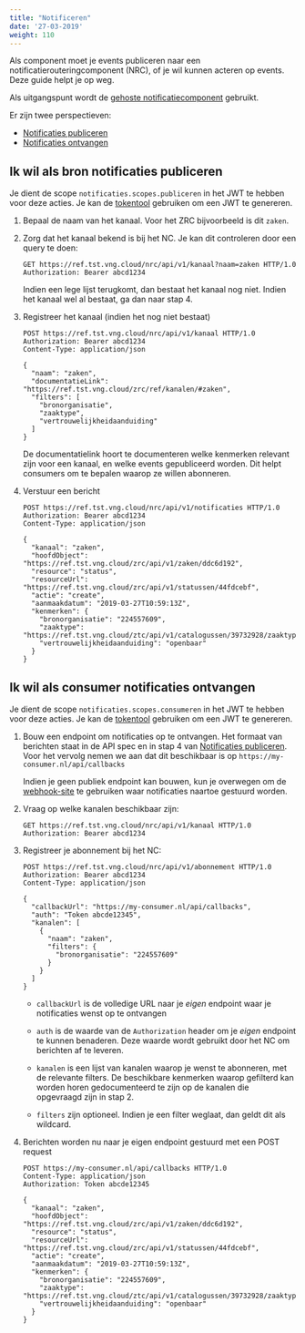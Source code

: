 ```yaml
---
title: "Notificeren"
date: '27-03-2019'
weight: 110
---
```


Als component moet je events publiceren naar een notificatierouteringcomponent
(NRC), of je wil kunnen acteren op events. Deze guide helpt je op weg.

Als uitgangspunt wordt de [gehoste notificatiecomponent](https://ref.tst.vng.cloud/nrc/)
gebruikt.

Er zijn twee perspectieven:

* [Notificaties publiceren](#ik-wil-als-bron-notificaties-publiceren)
* [Notificaties ontvangen](#ik-wil-als-consumer-notificaties-ontvangen)

## Ik wil als bron notificaties publiceren

Je dient de scope `notificaties.scopes.publiceren` in het JWT te hebben
voor deze acties. Je kan de [tokentool][token-generator] gebruiken om een
JWT te genereren.

1. Bepaal de naam van het kanaal. Voor het ZRC bijvoorbeeld is dit `zaken`.

2. Zorg dat het kanaal bekend is bij het NC. Je kan dit controleren door een
   query te doen:

   ```http
   GET https://ref.tst.vng.cloud/nrc/api/v1/kanaal?naam=zaken HTTP/1.0
   Authorization: Bearer abcd1234
   ```

   Indien een lege lijst terugkomt, dan bestaat het kanaal nog niet. Indien het
   kanaal wel al bestaat, ga dan naar stap 4.

3. Registreer het kanaal (indien het nog niet bestaat)

    ```http
    POST https://ref.tst.vng.cloud/nrc/api/v1/kanaal HTTP/1.0
    Authorization: Bearer abcd1234
    Content-Type: application/json

    {
      "naam": "zaken",
      "documentatieLink": "https://ref.tst.vng.cloud/zrc/ref/kanalen/#zaken",
      "filters": [
        "bronorganisatie",
        "zaaktype",
        "vertrouwelijkheidaanduiding"
      ]
    }
    ```

    De documentatielink hoort te documenteren welke kenmerken relevant zijn
    voor een kanaal, en welke events gepubliceerd worden. Dit helpt consumers
    om te bepalen waarop ze willen abonneren.

4. Verstuur een bericht

    ```http
    POST https://ref.tst.vng.cloud/nrc/api/v1/notificaties HTTP/1.0
    Authorization: Bearer abcd1234
    Content-Type: application/json

    {
      "kanaal": "zaken",
      "hoofdObject": "https://ref.tst.vng.cloud/zrc/api/v1/zaken/ddc6d192",
      "resource": "status",
      "resourceUrl": "https://ref.tst.vng.cloud/zrc/api/v1/statussen/44fdcebf",
      "actie": "create",
      "aanmaakdatum": "2019-03-27T10:59:13Z",
      "kenmerken": {
        "bronorganisatie": "224557609",
        "zaaktype": "https://ref.tst.vng.cloud/ztc/api/v1/catalogussen/39732928/zaaktypen/53c5c164",
        "vertrouwelijkheidaanduiding": "openbaar"
      }
    }
    ```

## Ik wil als consumer notificaties ontvangen

Je dient de scope `notificaties.scopes.consumeren` in het JWT te hebben
voor deze acties. Je kan de [tokentool][token-generator] gebruiken om een
JWT te genereren.

1. Bouw een endpoint om notificaties op te ontvangen. Het formaat van berichten
   staat in de API spec en in stap 4 van
   [Notificaties publiceren](#ik-wil-als-bron-notificaties-publiceren). Voor
   het vervolg nemen we aan dat dit beschikbaar is op `https://my-consumer.nl/api/callbacks`

   Indien je geen publiek endpoint kan bouwen, kun je overwegen om de
   [webhook-site][webhook-site] te gebruiken waar notificaties naartoe gestuurd
   worden.

2. Vraag op welke kanalen beschikbaar zijn:

    ```http
    GET https://ref.tst.vng.cloud/nrc/api/v1/kanaal HTTP/1.0
    Authorization: Bearer abcd1234
    ````

3. Registreer je abonnement bij het NC:

    ```http
    POST https://ref.tst.vng.cloud/nrc/api/v1/abonnement HTTP/1.0
    Authorization: Bearer abcd1234
    Content-Type: application/json

    {
      "callbackUrl": "https://my-consumer.nl/api/callbacks",
      "auth": "Token abcde12345",
      "kanalen": [
        {
          "naam": "zaken",
          "filters": {
            "bronorganisatie": "224557609"
          }
        }
      ]
    }
    ```

    * `callbackUrl` is de volledige URL naar je _eigen_ endpoint waar je
      notificaties wenst op te ontvangen

    * `auth` is de waarde van de `Authorization` header om je _eigen_ endpoint
      te kunnen benaderen. Deze waarde wordt gebruikt door het NC om berichten
      af te leveren.

    * `kanalen` is een lijst van kanalen waarop je wenst te abonneren, met de
      relevante filters. De beschikbare kenmerken waarop gefilterd kan worden
      horen gedocumenteerd te zijn op de kanalen die opgevraagd zijn in stap 2.

    * `filters` zijn optioneel. Indien je een filter weglaat, dan geldt dit als
      wildcard.

4. Berichten worden nu naar je eigen endpoint gestuurd met een POST request

    ```http
    POST https://my-consumer.nl/api/callbacks HTTP/1.0
    Content-Type: application/json
    Authorization: Token abcde12345

    {
      "kanaal": "zaken",
      "hoofdObject": "https://ref.tst.vng.cloud/zrc/api/v1/zaken/ddc6d192",
      "resource": "status",
      "resourceUrl": "https://ref.tst.vng.cloud/zrc/api/v1/statussen/44fdcebf",
      "actie": "create",
      "aanmaakdatum": "2019-03-27T10:59:13Z",
      "kenmerken": {
        "bronorganisatie": "224557609",
        "zaaktype": "https://ref.tst.vng.cloud/ztc/api/v1/catalogussen/39732928/zaaktypen/53c5c164",
        "vertrouwelijkheidaanduiding": "openbaar"
      }
    }
    ```

[token-generator]: https://ref.tst.vng.cloud/tokens/
[webhook-site]: https://webhook.site
